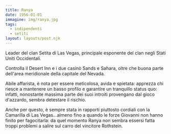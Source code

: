 ```yaml
---
title: Ranya
date: 1956-01-01
immagine: img/ranya.jpg
tags:
  - indipendenti
  - setiti
layout: layouts/post.njk
---
```


Leader del clan Setita di Las Vegas, principale esponente del clan negli Stati Uniti Occidentali.

Controlla il Desert Inn e i due casinò Sands e Sahara, oltre che buona parte dell'area meridionale della capitale del Nevada.

Abile affarista, è nota per essere meticolosa, avida e spietata: apprezza chi riesce a mantenere un basso profilo e garantire un tranquillo status quo: infatti, nonostante massima parte dei suoi introiti provengano dal gioco d'azzardo, sembra detestare il rischio.

Anche per questo, è sempre stata in rapporti piuttosto cordiali con la Camarilla di Las Vegas...almeno fino a quando le forze Giovanni non hanno finito per fagocitarla: da quel momento Ranya non sembra essersi fatta troppi problemi a salire sul carro del vincitore Rothstein.  

